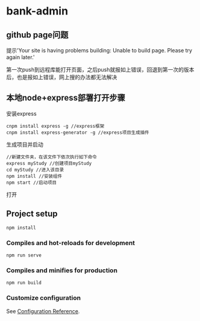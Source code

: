 # bank-admin

## github page问题
提示'Your site is having problems building: Unable to build page. Please try again later.'

第一次push到远程库能打开页面，之后push就报如上错误，回退到第一次的版本后，也是报如上错误，网上搜的办法都无法解决

## 本地node+express部署打开步骤
安装express
```
cnpm install express -g //express框架
cnpm install express-generator -g //express项目生成插件
``` 
生成项目并启动
```
//新建文件夹，在该文件下依次执行如下命令
express myStudy //创建项目myStudy
cd myStudy //进入该目录
npm install //安装组件 
npm start //启动项目
```
打开

## Project setup
```
npm install
```

### Compiles and hot-reloads for development
```
npm run serve
```

### Compiles and minifies for production
```
npm run build
```

### Customize configuration
See [Configuration Reference](https://cli.vuejs.org/config/).
